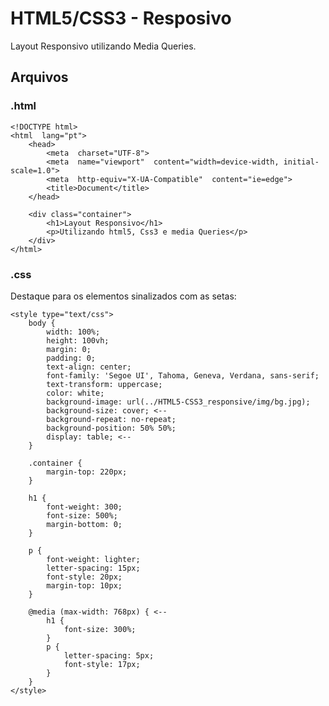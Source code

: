 # HTML5/CSS3 - Resposivo

Layout Responsivo utilizando Media Queries.

## Arquivos

### .html

	<!DOCTYPE html>
	<html  lang="pt">
		<head>
			<meta  charset="UTF-8">
			<meta  name="viewport"  content="width=device-width, initial-scale=1.0">
			<meta  http-equiv="X-UA-Compatible"  content="ie=edge">
			<title>Document</title>
		</head>
		
		<div class="container">
            <h1>Layout Responsivo</h1>
            <p>Utilizando html5, Css3 e media Queries</p>
        </div>
	</html>

### .css
Destaque para os elementos sinalizados com as setas:

	<style type="text/css">
		body {
            width: 100%;
            height: 100vh;
            margin: 0;
            padding: 0;
            text-align: center;
            font-family: 'Segoe UI', Tahoma, Geneva, Verdana, sans-serif;
            text-transform: uppercase;
            color: white;
            background-image: url(../HTML5-CSS3_responsive/img/bg.jpg);
            background-size: cover; <--
            background-repeat: no-repeat;
            background-position: 50% 50%;
            display: table; <--
        }

        .container {
            margin-top: 220px;
        }

        h1 {
            font-weight: 300;
            font-size: 500%;
            margin-bottom: 0;
        }

        p {
            font-weight: lighter;
            letter-spacing: 15px;
            font-style: 20px;
            margin-top: 10px;
        }

        @media (max-width: 768px) { <--
            h1 {
                font-size: 300%;
            }
            p {
                letter-spacing: 5px;
                font-style: 17px;
            }
        }
	</style>
